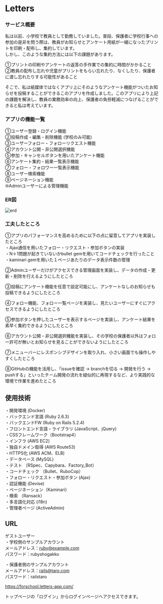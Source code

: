 # Letters

### サービス概要
私は以前、小学校で教員として勤務していました。普段、保護者に学校行事への参加の是非を問う際は、教員がお知らせとアンケート用紙が一緒になったプリントを印刷・配布し、集約しています。  
しかし、このような集約方法には以下の課題があります。  

①プリントの印刷やアンケートの返答の手作業での集約に時間がかかること  
②教員の配布し忘れや児童がプリントをもらい忘れたり、なくしたり、保護者に渡し忘れたりする可能性があること  

そこで、私は紙媒体ではなくアプリ上にそのようなアンケート機能がついたお知らせを投稿することができるこのアプリを作成しました。このアプリにより上記の課題を解決し、教員の業務効率の向上、保護者の負担軽減につなげることができると私は考えています。  

### アプリの機能一覧  
①ユーザー登録・ログイン機能  
②投稿作成・編集・削除機能 (学校のみ可能)  
③ユーザーフォロー・フォローリクエスト機能  
④アカウント公開・非公開選択機能  
⑤参加・キャンセルボタンを用いたアンケート機能  
⑥アンケート集約・結果一覧表示機能  
⑦フォロー・フォロワー一覧表示機能  
⑧ユーザー検索機能  
⑨ページネーション機能  
⑩Adminユーザーによる管理機能  
  
  
### ER図  
![erd](https://user-images.githubusercontent.com/72738659/108820084-02433000-75ff-11eb-81d0-a5c72c48b95d.png)
  
  
### 工夫したところ
①アプリのパフォーマンスを高めるために以下の点に留意してアプリを実装したところ  
・Ajax通信を用いたフォロー・リクエスト・参加ボタンの実装  
・N＋1問題が起きていないかbullet gemを用いてコードチェックを行ったこと  
・kaminari gemを用いた１ページあたりのデータ表示件数の管理  
  
②Adminユーザーだけがアクセスできる管理画面を実装し、データの作成・更新・削除を行えるようにしたところ  

③投稿にアンケート機能を任意で設定可能にし、アンケートなしのお知らせも投稿できるようにしたところ  
  
④フォロー機能、フォロー一覧ページを実装し、見たいユーザーにすぐにアクセスできるようにしたところ  
  
⑤参加ボタンを押したユーザーを表示するページを実装し、アンケート結果を素早く集約できるようにしたところ  
  
⑥アカウント公開・非公開選択機能を実装し、その学校の保護者以外はフォロー許可が無いとお知らせを見ることができないようにしたところ  
  
⑦メニューバーにレスポンシブデザインを取り入れ、小さい画面でも操作しやすくしたところ  
  
⑧GitHubの機能を活用し、「issueを確認 -> branchを切る -> 開発を行う -> pushする」といったチーム開発の流れを疑似的に再現するなど、より実践的な環境で作業を進めたところ  
  
  
## 使用技術　
・開発環境 (Docker)  
・バックエンド言語 (Ruby 2.6.3)  
・バックエンドFW (Ruby on Rails 5.2.4)  
・フロントエンド言語・ライブラリ (JavaScript、jQuery)  
・CSSフレームワーク（Bootstrap4）  
・インフラ (AWS EC2)  
・独自ドメイン取得 (AWS Route53)  
・HTTPS化 (AWS ACM、ELB)  
・データベース (MySQL)  
・テスト （RSpec、Capybara、Factory_Bot）  
・コードチェック （Bullet、RuboCop）  
・フォロー・リクエスト・参加ボタン (Ajax)  
・認証機能 (Devise)  
・ページネーション（Kaminari）  
・検索 （Ransack）  
・多言語化対応 (i18n)   
・管理者ページ (ActiveAdmin)  


## URL  
ゲストユーザー  
・学校側のサンプルアカウント  
メールアドレス：ruby@example.com  
パスワード：rubyshogakko  
  
・保護者側のサンプルアカウント  
メールアドレス：rails@taro.com  
パスワード：railstaro  
  
https://forschool.letters-app.com/  
  
トップページの「ログイン」からログインページへアクセスできます。  
